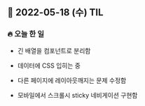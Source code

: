 ## 📆 2022-05-18 (수) TIL

### 🔥 오늘 한 일 <br>

- 긴 배열을 컴포넌트로 분리함 
- 데이터에 CSS 입히는 중 

- 다른 페이지에 레이아웃깨지는 문제 수정함 
- 모바일에서 스크롤시 sticky 네비게이션 구현함
